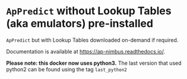 # `ApPredict` without Lookup Tables (aka emulators) pre-installed

`ApPredict` but with Lookup Tables downloaded on-demand if required.

Documentation is available at https://ap-nimbus.readthedocs.io/.

**Please note: this docker now uses python3.** The last version that used python2 can be found using the tag `last_python2`
